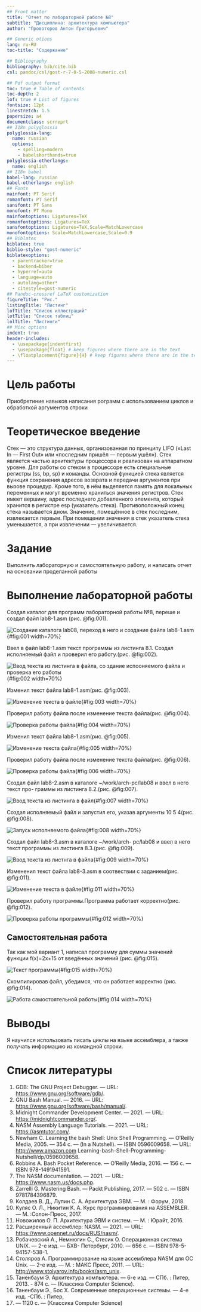 ```yaml
---
## Front matter
title: "Отчет по лабораторной работе №8"
subtitle: "Дисциплина: архитектура компьютера"
author: "Провоторов Антон Григорьевич"

## Generic otions
lang: ru-RU
toc-title: "Содержание"

## Bibliography
bibliography: bib/cite.bib
csl: pandoc/csl/gost-r-7-0-5-2008-numeric.csl

## Pdf output format
toc: true # Table of contents
toc-depth: 2
lof: true # List of figures
fontsize: 12pt
linestretch: 1.5
papersize: a4
documentclass: scrreprt
## I18n polyglossia
polyglossia-lang:
  name: russian
  options:
	- spelling=modern
	- babelshorthands=true
polyglossia-otherlangs:
  name: english
## I18n babel
babel-lang: russian
babel-otherlangs: english
## Fonts
mainfont: PT Serif
romanfont: PT Serif
sansfont: PT Sans
monofont: PT Mono
mainfontoptions: Ligatures=TeX
romanfontoptions: Ligatures=TeX
sansfontoptions: Ligatures=TeX,Scale=MatchLowercase
monofontoptions: Scale=MatchLowercase,Scale=0.9
## Biblatex
biblatex: true
biblio-style: "gost-numeric"
biblatexoptions:
  - parentracker=true
  - backend=biber
  - hyperref=auto
  - language=auto
  - autolang=other*
  - citestyle=gost-numeric
## Pandoc-crossref LaTeX customization
figureTitle: "Рис."
listingTitle: "Листинг"
lofTitle: "Список иллюстраций"
lotTitle: "Список таблиц"
lolTitle: "Листинги"
## Misc options
indent: true
header-includes:
  - \usepackage{indentfirst}
  - \usepackage{float} # keep figures where there are in the text
  - \floatplacement{figure}{H} # keep figures where there are in the text
---
```


# Цель работы

Приобретиние навыков написания рограмм с использованием циклов и обработкой аргументов строки

# Теоретическое введение

Стек — это структура данных, организованная по принципу LIFO («Last In — First Out» или «последним пришёл — первым ушёл»). Стек является частью архитектуры процессора и реализован на аппаратном уровне. Для работы со стеком в процессоре есть специальные регистры (ss, bp, sp) и команды. 
Основной функцией стека является функция сохранения адресов возврата и передачи аргументов при вызове процедур. Кроме того, в нём выделяется память для локальных переменных и могут временно храниться значения регистров.
Стек имеет вершину, адрес последнего добавленного элемента, который хранится в регистре esp (указатель стека). Противоположный конец стека называется дном. Значение, помещённое в стек последним, извлекается первым. При помещении значения в стек указатель стека уменьшается, а при извлечении — увеличивается.

# Задание

Выполнить лабораторную и самостоятельную работу, и написать отчет на основании проделанной работы

# Выполнение лабораторной работы

Создал каталог для программ лабораторной работы №8, переше и создал файл lab8-1.asm (рис. @fig:001).

![Cоздание каталога lab08, переход в него и создание файла lab8-1.asm ](image/1.png){#fig:001 width=70%}

Ввел в файл lab8-1.asm текст программы из листинга 8.1. Создал исполняемый файл
и проверил его работу.(рис. @fig:002).

![Ввод текста из листинга в файла, со здание испооняемого файла и проверка его работы](image/2.png){#fig:002 width=70%}

Изменил текст файла lab8-1.asm(рис. @fig:003).

![Изменение текста в файле ](image/3.png){#fig:003 width=70%}

Проверил работу файла после изменение текста файла(рис. @fig:004). 

![Проверка работы файла](image/4.png){#fig:004 width=70%}

Изменил текст файла lab8-1.asm(рис. @fig:005).

![Изменение текста файла ](image/5.png){#fig:005 width=70%}

Проверил работу файла после изменение текста файла(рис. @fig:006).

![Проверка работы файла](image/6.png){#fig:006 width=70%}

Создал файл lab8-2.asm в каталоге ~/work/arch-pc/lab08 и ввел в него текст про-
граммы из листинга 8.2.(рис. @fig:007).

![Ввод текста из листинга в файл](image/7.png){#fig:007 width=70%}

Создал исполняемый файл и запустил его, указав аргументы 10 5 4(рис. @fig:008).

![Запуск исполняемого файла](image/8.png){#fig:008 width=70%}

Создал файл lab8-3.asm в каталоге ~/work/arch-
pc/lab08 и ввел в него текст программы из листинга 8.3.(рис. @fig:009).

![Ввод текста из листнга в файла](image/9.png){#fig:009 width=70%}

Измененил текст файла lab8-3.asm в соотвествии с заданием(рис. @fig:011).

![Изменение текста в файле ](image/11.png){#fig:011 width=70%}

Проверил работу программы.Программа работает корректно(рис. @fig:012).

![Проверка работы программы](image/12.png){#fig:012 width=70%} 
## Самостоятельная работа
Так как мой вариант 1, написал программу для суммы значений функции f(x)=2x+15 от введённых значений (рис. @fig:015).

![Текст программы](image/15.png){#fig:015 width=70%}

Скомпилировав файл, убедимся, что он работает корректно (рис. @fig:014).

![Работа самостоятельной работы](image/14.png){#fig:014 width=70%}

# Выводы

Я научился использовать писать циклы на языке ассемблера, а также получать информацию из командной строки.

# Список литературы

1. GDB: The GNU Project Debugger. — URL: https://www.gnu.org/software/gdb/.
2. GNU Bash Manual. — 2016. — URL: https://www.gnu.org/software/bash/manual/.
3. Midnight Commander Development Center. — 2021. — URL: https://midnightcommander.org/.
4. NASM Assembly Language Tutorials. — 2021. — URL: https://asmtutor.com/.
5. Newham C. Learning the bash Shell: Unix Shell Programming. — O’Reilly Media, 2005. — 354 с. — (In a Nutshell). — ISBN 0596009658. — URL: http://www.amazon.com Learning-bash-Shell-Programming-Nutshell/dp/0596009658.
6. Robbins A. Bash Pocket Reference. — O’Reilly Media, 2016. — 156 с. — ISBN 978-1491941591.
7. The NASM documentation. — 2021. — URL: https://www.nasm.us/docs.php.
8. Zarrelli G. Mastering Bash. — Packt Publishing, 2017. — 502 с. — ISBN 9781784396879.
9. Колдаев В. Д., Лупин С. А. Архитектура ЭВМ. — М. : Форум, 2018.
10. Куляс О. Л., Никитин К. А. Курс программирования на ASSEMBLER. — М. :Солон-Пресс, 2017.
11. Новожилов О. П. Архитектура ЭВМ и систем. — М. : Юрайт, 2016.
12. Расширенный ассемблер: NASM. — 2021. — URL: https://www.opennet.ru/docs/RUS/nasm/.
13. Робачевский А., Немнюгин С., Стесик О. Операционная система UNIX. — 2-е изд. — БХВ- Петербург, 2010. — 656 с. — ISBN 978-5-94157-538-1.
14. Столяров А. Программирование на языке ассемблера NASM для ОС Unix. — 2-е изд. — М. : МАКС Пресс, 2011. — URL: http://www.stolyarov.info/books/asm_unix.
15. Таненбаум Э. Архитектура компьютера. — 6-е изд. — СПб. : Питер, 2013. - 874 с. — (Классика Computer Science).
16. Таненбаум Э., Бос Х. Современные операционные системы. — 4-е изд. -СПб. : Питер,
2015. — 1120 с. — (Классика Computer Science)
